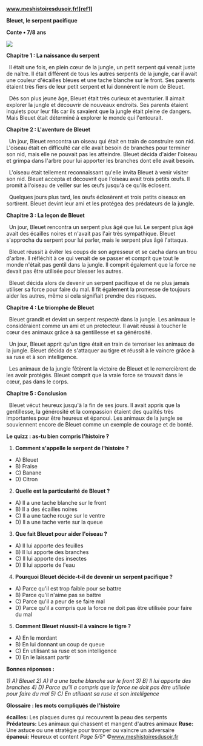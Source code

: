 ﻿**www.meshistoiresdusoir.fr![ref1]**

**Bleuet, le serpent pacifique**

**Conte • 7/8 ans**

![](Aspose.Words.95f20370-4a9f-4ec8-b18f-1f304465d026.002.jpeg)

**Chapitre 1 : La naissance du serpent**

` `Il était une fois, en plein cœur de la jungle, un petit serpent qui venait juste de naître. Il était différent de tous les autres serpents de la jungle, car il avait une couleur d'écailles bleues et une tache blanche sur le front. Ses parents étaient très fiers de leur petit serpent et lui donnèrent le nom de Bleuet.

` `Dès son plus jeune âge, Bleuet était très curieux et aventurier. Il aimait explorer la jungle et découvrir de nouveaux endroits. Ses parents étaient inquiets pour leur fils car ils savaient que la jungle était pleine de dangers. Mais Bleuet était déterminé à explorer le monde qui l'entourait.

**Chapitre 2 : L'aventure de Bleuet**

` `Un jour, Bleuet rencontra un oiseau qui était en train de construire son nid. L'oiseau était en difficulté car elle avait besoin de branches pour terminer son nid, mais elle ne pouvait pas les atteindre. Bleuet décida d'aider l'oiseau et grimpa dans l'arbre pour lui apporter les branches dont elle avait besoin.

` `L'oiseau était tellement reconnaissant qu'elle invita Bleuet à venir visiter son nid. Bleuet accepta et découvrit que l'oiseau avait trois petits œufs. Il promit à l'oiseau de veiller sur les œufs jusqu'à ce qu'ils éclosent.

` `Quelques jours plus tard, les œufs éclosèrent et trois petits oiseaux en sortirent. Bleuet devint leur ami et les protégea des prédateurs de la jungle.

**Chapitre 3 : La leçon de Bleuet**

` `Un jour, Bleuet rencontra un serpent plus âgé que lui. Le serpent plus âgé avait des écailles noires et n'avait pas l'air très sympathique. Bleuet s'approcha du serpent pour lui parler, mais le serpent plus âgé l'attaqua.

` `Bleuet réussit à éviter les coups de son agresseur et se cacha dans un trou d'arbre. Il réfléchit à ce qui venait de se passer et comprit que tout le monde n'était pas gentil dans la jungle. Il comprit également que la force ne devait pas être utilisée pour blesser les autres.

` `Bleuet décida alors de devenir un serpent pacifique et de ne plus jamais utiliser sa force pour faire du mal. Il fit également la promesse de toujours aider les autres, même si cela signifiait prendre des risques.

**Chapitre 4 : Le triomphe de Bleuet**

` `Bleuet grandit et devint un serpent respecté dans la jungle. Les animaux le considéraient comme un ami et un protecteur. Il avait réussi à toucher le cœur des animaux grâce à sa gentillesse et sa générosité.

` `Un jour, Bleuet apprit qu'un tigre était en train de terroriser les animaux de la jungle. Bleuet décida de s'attaquer au tigre et réussit à le vaincre grâce à sa ruse et à son intelligence.

` `Les animaux de la jungle fêtèrent la victoire de Bleuet et le remercièrent de les avoir protégés. Bleuet comprit que la vraie force se trouvait dans le cœur, pas dans le corps.

**Chapitre 5 : Conclusion**

` `Bleuet vécut heureux jusqu'à la fin de ses jours. Il avait appris que la gentillesse, la générosité et la compassion étaient des qualités très importantes pour être heureux et épanoui. Les animaux de la jungle se souviennent encore de Bleuet comme un exemple de courage et de bonté.

**Le quizz : as-tu bien compris l'histoire ?** 

1) **Comment s'appelle le serpent de l'histoire ?**
- A) Bleuet
- B) Fraise
- C) Banane
- D) Citron
2) **Quelle est la particularité de Bleuet ?**
- A) Il a une tache blanche sur le front
- B) Il a des écailles noires
- C) Il a une tache rouge sur le ventre
- D) Il a une tache verte sur la queue
3) **Que fait Bleuet pour aider l'oiseau ?**
- A) Il lui apporte des feuilles
- B) Il lui apporte des branches
- C) Il lui apporte des insectes
- D) Il lui apporte de l'eau
4) **Pourquoi Bleuet décide-t-il de devenir un serpent pacifique ?**
- A) Parce qu'il est trop faible pour se battre
- B) Parce qu'il n'aime pas se battre
- C) Parce qu'il a peur de se faire mal
- D) Parce qu'il a compris que la force ne doit pas être utilisée pour faire du mal
5) **Comment Bleuet réussit-il à vaincre le tigre ?**
- A) En le mordant
- B) En lui donnant un coup de queue
- C) En utilisant sa ruse et son intelligence
- D) En le laissant partir

**Bonnes réponses :** 

*1) A) Bleuet 2) A) Il a une tache blanche sur le front 3) B) Il lui apporte des branches 4) D) Parce qu'il a compris que la force ne doit pas être utilisée pour faire du mal 5) C) En utilisant sa ruse et son intelligence* 

**Glossaire : les mots compliqués de l'histoire** 

**écailles:** Les plaques dures qui recouvrent la peau des serpents **Prédateurs:** Les animaux qui chassent et mangent d'autres animaux **Ruse:** Une astuce ou une stratégie pour tromper ou vaincre un adversaire **épanoui:** Heureux et content
*Page 5/5** ©www.meshistoiresdusoir.fr

[ref1]: Aspose.Words.95f20370-4a9f-4ec8-b18f-1f304465d026.001.png
